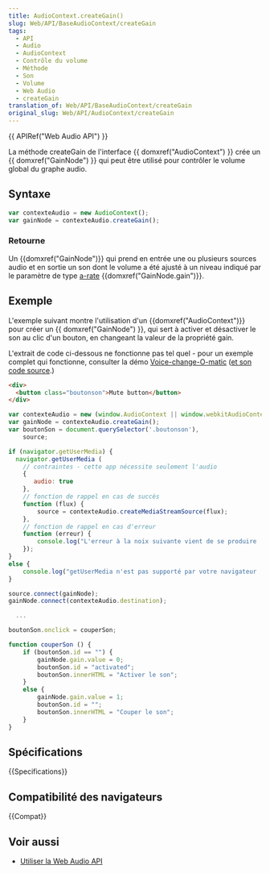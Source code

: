 ```yaml
---
title: AudioContext.createGain()
slug: Web/API/BaseAudioContext/createGain
tags:
  - API
  - Audio
  - AudioContext
  - Contrôle du volume
  - Méthode
  - Son
  - Volume
  - Web Audio
  - createGain
translation_of: Web/API/BaseAudioContext/createGain
original_slug: Web/API/AudioContext/createGain
---
```

{{ APIRef("Web Audio API") }}

La méthode createGain de l'interface {{ domxref("AudioContext") }} crée un {{ domxref("GainNode") }} qui peut être utilisé pour contrôler le volume global du graphe audio.

## Syntaxe

```js
var contexteAudio = new AudioContext();
var gainNode = contexteAudio.createGain();
```

### Retourne

Un {{domxref("GainNode")}} qui prend en entrée une ou plusieurs sources audio et en sortie un son dont le volume a été ajusté à un niveau indiqué par le paramètre de type [a-rate](/fr/docs/Web/API/AudioParam#a-rate) {{domxref("GainNode.gain")}}.

## Exemple

L'exemple suivant montre l'utilisation d'un {{domxref("AudioContext")}} pour créer un {{ domxref("GainNode") }}, qui sert à activer et désactiver le son au clic d'un bouton, en changeant la valeur de la propriété gain.

L'extrait de code ci-dessous ne fonctionne pas tel quel - pour un exemple complet qui fonctionne, consulter la démo [Voice-change-O-matic](http://mdn.github.io/voice-change-o-matic/) ([et son code source](https://github.com/mdn/voice-change-o-matic/blob/gh-pages/scripts/app.js).)

```html
<div>
  <button class="boutonson">Mute button</button>
</div>
```

```js
var contexteAudio = new (window.AudioContext || window.webkitAudioContext)();
var gainNode = contexteAudio.createGain();
var boutonSon = document.querySelector('.boutonson'),
    source;

if (navigator.getUserMedia) {
  navigator.getUserMedia (
    // contraintes - cette app nécessite seulement l'audio
    {
       audio: true
    },
    // fonction de rappel en cas de succès
    function (flux) {
        source = contexteAudio.createMediaStreamSource(flux);
    },
    // fonction de rappel en cas d'erreur
    function (erreur) {
        console.log("L'erreur à la noix suivante vient de se produire : " + erreur);
    });
}
else {
    console.log("getUserMedia n'est pas supporté par votre navigateur !");
}

source.connect(gainNode);
gainNode.connect(contexteAudio.destination);

  ...

boutonSon.onclick = couperSon;

function couperSon () {
    if (boutonSon.id == "") {
        gainNode.gain.value = 0;
        boutonSon.id = "activated";
        boutonSon.innerHTML = "Activer le son";
    }
    else {
        gainNode.gain.value = 1;
        boutonSon.id = "";
        boutonSon.innerHTML = "Couper le son";
    }
}
```

## Spécifications

{{Specifications}}

## Compatibilité des navigateurs

{{Compat}}

## Voir aussi

- [Utiliser la Web Audio API](/fr/docs/Web_Audio_API/Using_Web_Audio_API)
